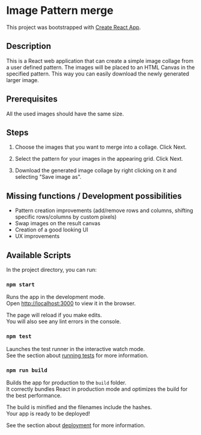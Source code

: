 # Image Pattern merge

This project was bootstrapped with [Create React App](https://github.com/facebook/create-react-app).

## Description

This is a React web application that can create a simple image collage from a user defined pattern. The images will be placed to an HTML Canvas in the specified pattern.
This way you can easily download the newly generated larger image.

## Prerequisites

All the used images should have the same size.

## Steps

1. Choose the images that you want to merge into a collage. Click Next.

2. Select the pattern for your images in the appearing grid. Click Next.

3. Download the generated image collage by right clicking on it and selecting "Save image as".

## Missing functions / Development possibilities

- Pattern creation improvements (add/remove rows and columns, shifting specific rows/columns by custom pixels)
- Swap images on the result canvas
- Creation of a good looking UI
- UX improvements

## Available Scripts

In the project directory, you can run:

### `npm start`

Runs the app in the development mode.\
Open [http://localhost:3000](http://localhost:3000) to view it in the browser.

The page will reload if you make edits.\
You will also see any lint errors in the console.

### `npm test`

Launches the test runner in the interactive watch mode.\
See the section about [running tests](https://facebook.github.io/create-react-app/docs/running-tests) for more information.

### `npm run build`

Builds the app for production to the `build` folder.\
It correctly bundles React in production mode and optimizes the build for the best performance.

The build is minified and the filenames include the hashes.\
Your app is ready to be deployed!

See the section about [deployment](https://facebook.github.io/create-react-app/docs/deployment) for more information.
